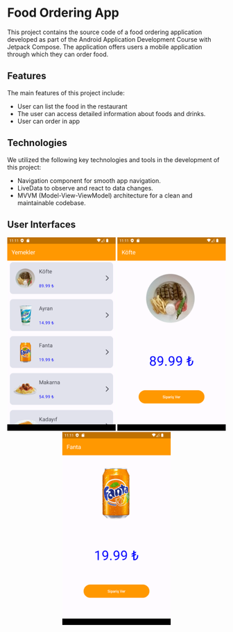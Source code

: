 # Food Ordering App

This project contains the source code of a food ordering application developed as part of the Android Application Development Course with Jetpack Compose. The application offers users a mobile application through which they can order food.

## Features

The main features of this project include:

- User can list the food in the restaurant
- The user can access detailed information about foods and drinks.
- User can order in app

## Technologies

We utilized the following key technologies and tools in the development of this project:

- Navigation component for smooth app navigation.
- LiveData to observe and react to data changes.
- MVVM (Model-View-ViewModel) architecture for a clean and maintainable codebase.


## User Interfaces

<p align="center">
  <img src="images/1.png" width="250" >
  <img src="images/2.png" width="250" >
  <img src="images/3.png" width="250" >
 
</p>

